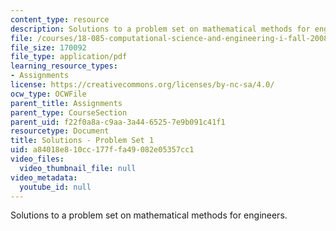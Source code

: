 ```yaml
---
content_type: resource
description: Solutions to a problem set on mathematical methods for engineers.
file: /courses/18-085-computational-science-and-engineering-i-fall-2008/a84018e810cc177ffa49082e05357cc1_pset1.pdf
file_size: 170092
file_type: application/pdf
learning_resource_types:
- Assignments
license: https://creativecommons.org/licenses/by-nc-sa/4.0/
ocw_type: OCWFile
parent_title: Assignments
parent_type: CourseSection
parent_uid: f22f0a8a-c9aa-3a44-6525-7e9b091c41f1
resourcetype: Document
title: Solutions - Problem Set 1
uid: a84018e8-10cc-177f-fa49-082e05357cc1
video_files:
  video_thumbnail_file: null
video_metadata:
  youtube_id: null
---
```

Solutions to a problem set on mathematical methods for engineers.